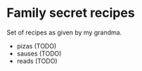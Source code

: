 # Family secret recipes

Set of recipes as given by my grandma.

- pizas (TODO)
- sauses (TODO)
- reads (TODO)
